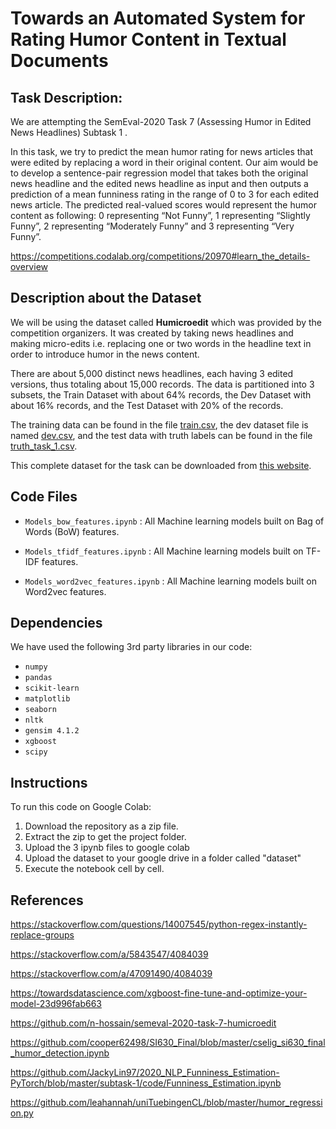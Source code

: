 # Towards an Automated System for Rating Humor Content in Textual Documents

## Task Description:

We are attempting the SemEval-2020 Task 7 (Assessing Humor in Edited News Headlines) Subtask 1 . 

In this task, we try to predict the mean humor rating for news articles that were edited by replacing a word in their original content. Our aim would be to develop a sentence-pair regression model that takes both the original news headline and the edited news headline as input and then outputs a prediction of a mean funniness rating in the range of 0 to 3 for each edited news article. The predicted real-valued scores would represent the humor content as following:
0 representing “Not Funny”, 1 representing “Slightly Funny”, 2 representing “Moderately Funny” and 3 representing “Very Funny”.

https://competitions.codalab.org/competitions/20970#learn_the_details-overview

## Description about the Dataset

We will be using the dataset called **Humicroedit** which was provided by the competition organizers. It was created by taking news headlines and making micro-edits i.e. replacing one or two words in the headline text in order to introduce humor in the news content. 

There are about 5,000 distinct news headlines, each having 3 edited versions, thus totaling about 15,000 records. The data is partitioned into 3 subsets, the Train Dataset with about 64% records, the Dev Dataset with about 16% records, and the Test Dataset with 20% of the records. 

The training data can be found in the file [train.csv](train.csv), the dev dataset file is named [dev.csv](dev.csv), and the test data with truth labels can be found in the file [truth_task_1.csv](truth_task_1.csv).

This complete dataset for the task can be downloaded from [this website](https://cs.rochester.edu/u/nhossain/humicroedit.html). 

## Code Files

* `Models_bow_features.ipynb` : All Machine learning models built on Bag of Words (BoW) features.

* `Models_tfidf_features.ipynb` : All Machine learning models built on TF-IDF features.

* `Models_word2vec_features.ipynb` : All Machine learning models built on Word2vec features.



## Dependencies

We have used the following 3rd party libraries in our code:

* `numpy`
* `pandas`
* `scikit-learn`
* `matplotlib`
* `seaborn`
* `nltk`
* `gensim 4.1.2`
* `xgboost`
* `scipy`


## Instructions

To run this code on Google Colab:

1. Download the repository as a zip file.
2. Extract the zip to get the project folder.
3. Upload the 3 ipynb files to google colab
4. Upload the dataset to your google drive in a folder called "dataset"
5. Execute the notebook cell by cell.

## References

https://stackoverflow.com/questions/14007545/python-regex-instantly-replace-groups

https://stackoverflow.com/a/5843547/4084039

https://stackoverflow.com/a/47091490/4084039

https://towardsdatascience.com/xgboost-fine-tune-and-optimize-your-model-23d996fab663

https://github.com/n-hossain/semeval-2020-task-7-humicroedit

https://github.com/cooper62498/SI630_Final/blob/master/cselig_si630_final_humor_detection.ipynb

https://github.com/JackyLin97/2020_NLP_Funniness_Estimation-PyTorch/blob/master/subtask-1/code/Funniness_Estimation.ipynb

https://github.com/leahannah/uniTuebingenCL/blob/master/humor_regression.py

